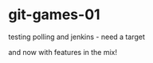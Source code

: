 git-games-01
============

testing polling and jenkins - need a target

and now with features in the mix!

